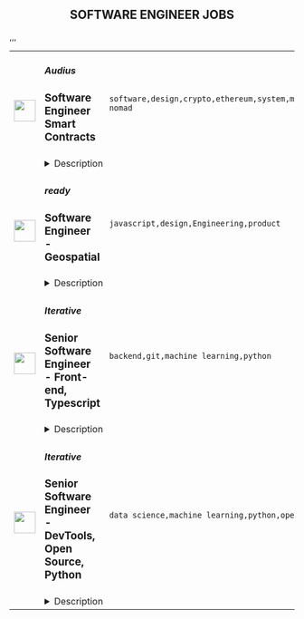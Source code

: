 <div align="center"><h2>SOFTWARE ENGINEER JOBS</h2></div><table><tr>
                <td width="100" height="100" rowspan="2">
                    <img src="https://remoteok.com/assets/img/jobs/b597093a2cd80b2f5dbb3fb7087286cf1671261389.png" width="38px" height="auto">
                </td>
                <td width="300">
                    <h5>Audius</h5>
                    <h3>Software Engineer Smart Contracts</h3>
                </td>
                <td width="300">
                    <code>software,design,crypto,ethereum,system,music,code,web,engineer,digital nomad</code>
                </td>
                <td width="200">
                <text>2 days ago</text>
                </td>
                <td width="100" rowspan="2">
                <a href="https://remoteOK.com/remote-jobs/remote-software-engineer-smart-contracts-audius-165424" align="right" target="_blank">Apply</a>
                </td>
            </tr>
            <tr>
                <td colspan="3">
                <details><summary>Description</summary>
                <div><b>Who are we? </b></div><div>
<a href="https://audius.co/" class="postings-link" rel="noopener noreferrer nofollow">Audius</a> is a digital streaming service that connects fans directly with artists and exclusive new music. </div><div><br></div><div>It does this by being fully decentralized: Audius is owned and run by a vibrant, open-source community of artists, fans, and developers all around the world. Audius gives artists the power to share never-before-heard music and monetize streams directly. Developers can build their own apps on top of Audius, giving them access to one of the most unique audio catalogs in existence. </div><div><br></div><div>Backed by an all-star team of <a href="https://www.crunchbase.com/organization/audius/company_financials#investors" class="postings-link" rel="noopener noreferrer nofollow">investors</a>, Audius was founded in 2018 and serves over 6 million users every month, making it the largest non-financial crypto application ever built.</div><div><br></div><div><b>Who we are looking for? </b></div><div>We are looking for passionate team-players who will help us architect, build, and ship the most difficult parts of the on-chain entities in the Audius protocol, chiefly in Solana (Rust), where you will bring in and craft new expertise on our team. Audius deploys smart contracts across Ethereum and Solana, and we're looking for proficient systems-programmers with a strong background in low-level languages (ideally Rust) to help us deliver the largest non-financial crypto project to date.</div><div><br></div><div>You are a collaborative engineer who enjoys working with a small team to solve big problems that need innovative solutions. Youâre eager to problem solve in a wide variety of spaces within the blockchain ecosystem (think scalability, governance, NFTs, social tokens, etc.). We solve a lot of problems that can't be easily Googled or searched on StackOverflow, and you have the fundamentals and drive to self-start and come to original solutions.</div><div><br></div><div><b>Our Company</b></div><div>Audius is a 26-person team of entrepreneurs, engineers, audiophiles, and blockchain experts. Our benefits include unlimited PTO, high quality paid medical insurance, FSA, 401k, yearly learning stipend, equipment stipend and a home office setup credit. We also have a monthly concert credit (COVID-19 permitting).</div><div><br></div><div>Our company is fully remote and our team is currently distributed across the United States. </div><p>Key Responsibilities</p><p></p><li>Write, test, and deploy Solana blockchain (Rust) programs</li><li>Write, test, and deploy Ethereum blockchain (Solidity) smart contracts</li><li>Work closely with other blockchain engineers on the team and own core pieces of contract code that powers the economics, data storage, and transactional logic across Audius</li><li>Participate deeply in design discussions around tokenomics, blockchain interoperability, blockchain scalability, and governance systems</li><p>Skills and Experience</p><p></p><li>Deep experience with systems programming, ideally in Rust</li><li>Experience developing and shipping blockchain smart contracts</li><li>3+ years of experience building in production environments</li><li>Solid conceptual understanding of full stack software development including system architecture, web serving infrastructure, and database design</li><li>Great interpersonal and communication skills, comfort working within a small team, and owning projects</li><p></p><br/><br/>Please mention the word **RATIONAL** and tag RNTQuMTczLjIxMC4yMTU= when applying to show you read the job post completely (#RNTQuMTczLjIxMC4yMTU=). This is a beta feature to avoid spam applicants. Companies can search these words to find applicants that read this and see they're human.
                </details>
                </td>
            </tr>,<tr>
                <td width="100" height="100" rowspan="2">
                    <img src="https://remotive.com/job/1518280/logo" width="38px" height="auto">
                </td>
                <td width="300">
                    <h5>ready</h5>
                    <h3>Software Engineer - Geospatial</h3>
                </td>
                <td width="300">
                    <code>javascript,design,Engineering,product</code>
                </td>
                <td width="200">
                <text>2 days ago</text>
                </td>
                <td width="100" rowspan="2">
                <a href="https://remotive.com/remote-jobs/software-dev/software-engineer-geospatial-1518280" align="right" target="_blank">Apply</a>
                </td>
            </tr>
            <tr>
                <td colspan="3">
                <details><summary>Description</summary>
                <p style="min-height: 1.5em;">Hiring a Senior Geospatial Engineer as we scale our team at Ready and Broadband Money:</p>
<p style="min-height: 1.5em;"> </p>
<p style="min-height: 1.5em;">Ready is working to level the playing field on this century’s most important utility - making sure everyone has access to fast and reliable internet. And we’re taking a novel approach that’s picking up tailwinds. We need your mapping expertise (domain, tooling, systems, and optimization) as we expand the customer base and complexity of our platform.</p>
<p style="min-height: 1.5em;"> </p>
<p style="min-height: 1.5em;">This is a golden opportunity to join a fast-moving tech company in an industry poised to receive billions of dollars in federal funding – imminently. This means more customers are continuously seeking more from our mapping products. As a Geospatial Engineer at Ready, there’s an opportunity to play a big role in what we’re building. </p>
<p style="min-height: 1.5em;"> </p>
<p style="min-height: 1.5em;">A bit about you 🥇</p>
<p style="min-height: 1.5em;"> </p>
<ul style="">
<li style="">
<p style="min-height: 1.5em;">5+ years related experience (software development, Geospatial engineering, GIS, etc.) with 2+ years building geospatial systems</p>
</li>
<li style="">
<p style="min-height: 1.5em;">JavaScript proficiency and enthusiasm; any experience with TypeScript or React.js is a plus</p>
</li>
<li style="">
<p style="min-height: 1.5em;">You’re organized, thoughtful, creative, and rigorous</p>
</li>
<li style="">
<p style="min-height: 1.5em;">Able to work efficiently and independently; proactive communicator in a distributed and often asynchronous environment</p>
</li>
<li style="">
<p style="min-height: 1.5em;">You enjoy building lean, inclusive, and performant teams and mentoring junior engineers</p>
</li>
</ul>
<p style="min-height: 1.5em;"> </p>
<p style="min-height: 1.5em;">About your role at Ready ⚡️</p>
<p style="min-height: 1.5em;"> </p>
<ul style="">
<li style="">
<p style="min-height: 1.5em;">Design, develop, and implement mapping systems and features</p>
</li>
<li style="">
<p style="min-height: 1.5em;">Own development, delivery, and continuous improvement of some parts of the system A to Z.</p>
</li>
<li style="">
<p style="min-height: 1.5em;">Work with customers to understand their problems. Work with your teammates to devise solutions to those problems.</p>
</li>
<li style="">
<p style="min-height: 1.5em;">You’ll have a major impact on your team and company here at Ready.</p>
</li>
<li style="">
<p style="min-height: 1.5em;">This role could become a leadership position within Ready as we continue growing together.</p>
</li>
</ul>
<p style="min-height: 1.5em;"> </p>
<p style="min-height: 1.5em;">About Ready 🚀</p>
<ul style="">
<li style="">
<p style="min-height: 1.5em;">Creative problem solvers approaching an antiquated system with a revolutionary viewpoint</p>
</li>
<li style="">
<p style="min-height: 1.5em;">Humble but ambitious, knowledgeable but curious, persistent but not obnoxious</p>
</li>
<li style="">
<p style="min-height: 1.5em;">Concise and effective in written and spoken communication</p>
</li>
<li style="">
<p style="min-height: 1.5em;">Comfortable working remotely</p>
</li>
</ul>
<p style="min-height: 1.5em;"> </p>
<p style="min-height: 1.5em;">About what you get…</p>
<p style="min-height: 1.5em;"> </p>
<ul style="">
<li style="">
<p style="min-height: 1.5em;">Competitive salary plus meaningful equity upside</p>
</li>
<li style="">
<p style="min-height: 1.5em;">Competitive (and ever expanding) benefits for employees and dependents</p>
</li>
<li style="">
<p style="min-height: 1.5em;">Opportunities to learn and grow – all things startups</p>
</li>
<li style="">
<p style="min-height: 1.5em;">A chance to play a role in defining the roadmap as we pursue a bold vision and and a big goal</p>
</li>
<li style="">
<p style="min-height: 1.5em;">Work from anywhere you want, as long as you can get great internet (and your work here at Ready helps make this true in more places).</p>
</li>
<li style="">
<p style="min-height: 1.5em;">To get away - we convene 2-3x / year for [optional, encouraged] retreats</p>
</li>
<li style="">
<p style="min-height: 1.5em;">We’re actively shaping our benefits program: have a say in which benefits matter to you</p>
</li>
<li style="">
<p style="min-height: 1.5em;">The charter to a build product in a market that is set to receive $65 billion in grant funding across the United States</p>
</li>
</ul>
<img src="https://remotive.com/job/track/1518280/blank.gif?source=public_api" alt=""/>
                </details>
                </td>
            </tr>,<tr>
                <td width="100" height="100" rowspan="2">
                    <img src="https://remotive.com/job/1187421/logo" width="38px" height="auto">
                </td>
                <td width="300">
                    <h5>Iterative</h5>
                    <h3>Senior Software Engineer - Front-end, Typescript</h3>
                </td>
                <td width="300">
                    <code>backend,git,machine learning,python</code>
                </td>
                <td width="200">
                <text>13 days ago</text>
                </td>
                <td width="100" rowspan="2">
                <a href="https://remotive.com/remote-jobs/software-dev/senior-software-engineer-front-end-typescript-1187421" align="right" target="_blank">Apply</a>
                </td>
            </tr>
            <tr>
                <td colspan="3">
                <details><summary>Description</summary>
                <p>The ML tools ecosystem is what JS space was 10 years ago: there’s a clear need for better tools, frameworks, and open standards. <span class="notion-enable-hover" style="font-style: italic;">ITERATIVE</span> is already a well known company in this fast-evolving space with a big, engaged open-source community. Please consider joining our <span class="notion-enable-hover" style="font-style: italic;">remote-first team</span> if you love open-source, if you’re interested in building dev tools and simplifying the lives of many, many developers in ML.</p>
<p><span style="font-weight: 600; color: #000000; letter-spacing: 0.75px;"><br class="Apple-interchange-newline">Job Description</span></p>
<p>We’re seeking<span class="notion-enable-hover" style="font-weight: 600;"> </span><span class="notion-enable-hover">TypeScript front-end engineers to build our</span><span class="notion-enable-hover"> <a href="https://studio.iterative.ai/" rel="nofollow" style="font-weight: 600;">SaaS product</a> and a</span><span class="notion-enable-hover" style="font-weight: 600;"> VS Code UI</span> (to be open sourced soon!) for our popular machine learning tools: <a class="notion-link-token notion-enable-hover" href="http://dvc.org/" rel="nofollow" style="cursor: pointer; overflow-wrap: break-word;" target="_blank"><span class="link-annotation-unknown-block-id--1168671846" style="border-bottom-width: 0.05em; border-color: rgba(55, 53, 47, 0.4); opacity: 0.7;">DVC</span></a> (9k+ <span style="line-height: 1em; white-space: nowrap; ">⭐</span>on GitHub) and <a class="notion-link-token notion-enable-hover" href="http://cml.dev/" rel="nofollow" style="cursor: pointer; overflow-wrap: break-word;" target="_blank"><span class="link-annotation-unknown-block-id--2051758088" style="border-bottom-width: 0.05em; border-color: rgba(55, 53, 47, 0.4); opacity: 0.7;">CML</span></a> (3k+ <span style="line-height: 1em; white-space: nowrap; ">⭐</span> on GitHub).</p>
<p><span style="color: var(--remotive-chocolate);">If you have experience with dev tools like GitHub, UI plugins for Git, etc., you should have some sense what the project is like (if not, check our <a href="https://iterative.ai/" rel="nofollow">site</a>).</span></p>
<p> </p>
<p class="h3">Tech Stack</p>
<ul>
<li>TypeScript</li>
</ul>
<ul>
<li>Node</li>
</ul>
<ul>
<li>React</li>
</ul>
<ul>
<li>Python (on the backend)</li>
</ul>
<p> </p>
<p class="h3">Must have</p>
<ul>
<li>Strong TS/JS/Node experience (5+ years)</li>
</ul>
<ul>
<li>Excellent communication skills and a positive mindset 🤗</li>
</ul>
<ul>
<li>Initiative to help shape the engineering practices, products, and culture of a young startup</li>
</ul>
<p><br><br></p>
<p class="h3">Nice to have</p>
<ul>
<li>Python or open source experience - good to have</li>
</ul>
<ul>
<li>Some domain knowledge (DS/ML understanding) - an advantage</li>
</ul>
<p> </p>
<img src="https://remotive.com/job/track/1187421/blank.gif?source=public_api" alt=""/>
                </details>
                </td>
            </tr>,<tr>
                <td width="100" height="100" rowspan="2">
                    <img src="https://remotive.com/job/1187416/logo" width="38px" height="auto">
                </td>
                <td width="300">
                    <h5>Iterative</h5>
                    <h3>Senior Software Engineer  - DevTools, Open Source, Python</h3>
                </td>
                <td width="300">
                    <code>data science,machine learning,python,open source</code>
                </td>
                <td width="200">
                <text>13 days ago</text>
                </td>
                <td width="100" rowspan="2">
                <a href="https://remotive.com/remote-jobs/software-dev/senior-software-engineer-devtools-open-source-python-1187416" align="right" target="_blank">Apply</a>
                </td>
            </tr>
            <tr>
                <td colspan="3">
                <details><summary>Description</summary>
                <p><strong>Job Description</strong></p>
<p>Strong Python knowledge and excellent coding culture (standards, unit test, etc) are required. Alternatively, strong skill in other languages along with some knowledge of Python is also acceptable.</p>
<p><br><br></p>
<div class="h3">Responsibilities</div>
<ul>
<li>Discuss and research issues, features, new products.</li>
</ul>
<ul>
<li>Write code (see some <a class="postings-link" href="https://github.com/iterative/dvc/pulls?q=is%3Apr+is%3Aclosed" rel="nofollow"><strong>PR examples</strong></a>).</li>
</ul>
<ul>
<li>Write docs if needed for your code (see this <a class="postings-link" href="https://github.com/iterative/dvc.org" rel="nofollow"><strong>repo</strong></a>).</li>
</ul>
<ul>
<li>Being actively involved with the community - talk to users on Github, Discord, forum.</li>
</ul>
<p><br><br></p>
<div class="h3">Must have</div>
<ul>
<li>Motivation and interest</li>
</ul>
<ul>
<li>Remote work self-discipline</li>
</ul>
<ul>
<li>Excellent communication skills - clear, constructive, and respectful dialog with other team members, community.</li>
</ul>
<ul>
<li>Can focus and deliver a task w/o constantly switching to other stuff - respect team's planning, deadlines, etc</li>
</ul>
<p><br><br></p>
<div class="h3">Great to have</div>
<ul>
<li>Experience working remotely</li>
</ul>
<ul>
<li>Open source contributions or experience of maintaining, developing an open source project</li>
</ul>
<ul>
<li>System programming experience - kernel, databases, etc.</li>
</ul>
<ul>
<li>Machine learning or data science experience</li>
</ul>
<img src="https://remotive.com/job/track/1187416/blank.gif?source=public_api" alt=""/>
                </details>
                </td>
            </tr></table>